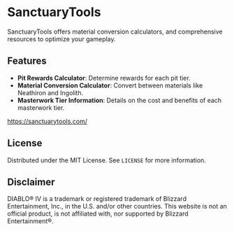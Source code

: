 # SanctuaryTools

SanctuaryTools offers material conversion calculators, and comprehensive resources to optimize your gameplay. 

## Features

- **Pit Rewards Calculator**: Determine rewards for each pit tier.
- **Material Conversion Calculator**: Convert between materials like Neathiron and Ingolith.
- **Masterwork Tier Information**: Details on the cost and benefits of each masterwork tier.

https://sanctuarytools.com/

## License

Distributed under the MIT License. See `LICENSE` for more information.

## Disclaimer

DIABLO® IV is a trademark or registered trademark of Blizzard Entertainment, Inc., in the U.S. and/or other countries. This website is not an official product, is not affiliated with, nor supported by Blizzard Entertainment®.
